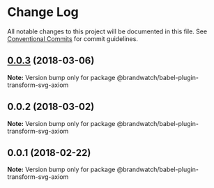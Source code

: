 # Change Log

All notable changes to this project will be documented in this file.
See [Conventional Commits](https://conventionalcommits.org) for commit guidelines.

<a name="0.0.3"></a>
## [0.0.3](https://github.com/HHogg/axiom/compare/@brandwatch/babel-plugin-transform-svg-axiom@0.0.2...@brandwatch/babel-plugin-transform-svg-axiom@0.0.3) (2018-03-06)




**Note:** Version bump only for package @brandwatch/babel-plugin-transform-svg-axiom

<a name="0.0.2"></a>
## 0.0.2 (2018-03-02)




**Note:** Version bump only for package @brandwatch/babel-plugin-transform-svg-axiom

<a name="0.0.1"></a>
## 0.0.1 (2018-02-22)




**Note:** Version bump only for package @brandwatch/babel-plugin-transform-svg-axiom
